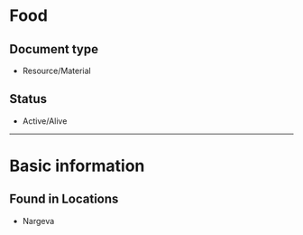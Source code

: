 # Food

## Document type

 - Resource/Material

## Status

 - Active/Alive

---

# Basic information

## Found in Locations

 - Nargeva
